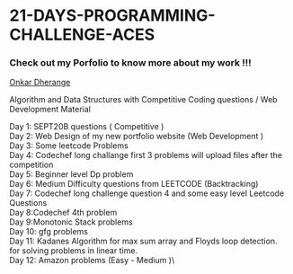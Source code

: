 # 21-DAYS-PROGRAMMING-CHALLENGE-ACES

### Check out my Porfolio to know more about my work !!!
[Onkar Dherange](https://onkar.netlify.app/)

Algorithm and Data Structures with Competitive Coding questions / Web Development Material

Day 1: SEPT20B questions ( Competitive )\
Day 2: Web Design of my new portfolio website (Web Development )\
Day 3: Some leetcode Problems\
Day 4: Codechef long challange first 3 problems will upload files after the competition\
Day 5: Beginner level Dp problem\
Day 6: Medium Difficulty questions from LEETCODE (Backtracking)\
Day 7: Codechef long challenge question 4 and some easy level Leetcode Questions\
Day 8:Codechef 4th problem\
Day 9:Monotonic Stack problems\
Day 10: gfg problems\
Day 11: Kadanes Algorithm for max sum array and Floyds loop detection.\
        for solving problems in linear time.\
Day 12: Amazon problems (Easy - Medium )\
        
